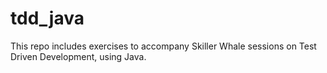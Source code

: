 # tdd_java
This repo includes exercises to accompany Skiller Whale sessions on Test Driven Development, using Java.
